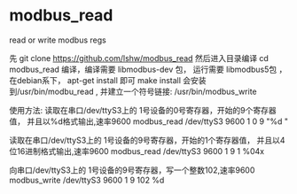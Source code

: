 # modbus_read
read or write modbus  regs

先 git clone  https://github.com/lshw/modbus_read
然后进入目录编译
cd modbus_read
编译，编译需要 libmodbus-dev 包， 运行需要 libmodbus5包 ，在debian系下， apt-get install 即可
make install 会安装到/usr/bin/modbu_read , 并建立一个符号链接: /usr/bin/modbus_write

使用方法:
读取在串口/dev/ttyS3上的 1号设备的0号寄存器，开始的9个寄存器值， 并且以%d格式输出,速率9600
modbus_read /dev/ttyS3 9600 1 0 9  "%d "

读取在串口/dev/ttyS3上的 1号设备的9号寄存器，开始的1个寄存器值， 并且以4位16进制格式输出,速率9600
modbus_read /dev/ttyS3 9600 1 9 1 %04x

向串口/dev/ttyS3上的 1号设备的9号寄存器，写一个整数102,速率9600
modbus_write /dev/ttyS3 9600 1 9 102 %d
